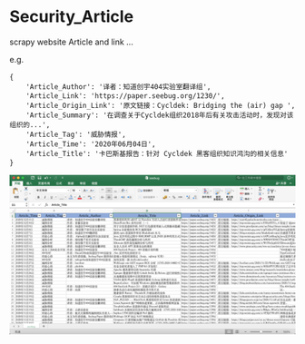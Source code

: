 # Security_Article
scrapy website Article and link ...

e.g.

```
{
	'Article_Author': '译者：知道创宇404实验室翻译组',
	'Article_Link': 'https://paper.seebug.org/1230/',
	'Article_Origin_Link': '原文链接：Cycldek: Bridging the (air) gap ',
	'Article_Summary': '在调查关于Cycldek组织2018年后有关攻击活动时，发现对该组织的...',
	'Article_Tag': '威胁情报',
	'Article_Time': '2020年06月04日',
	'Article_Title': '卡巴斯基报告：针对 Cycldek 黑客组织知识鸿沟的相关信息'
}
```
![](./images/seebug.png)
